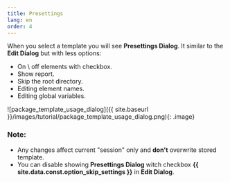 ```yaml
---
title: Presettings
lang: en
order: 4
---
```


When you select a template you will see **Presettings Dialog**. It similar to the **Edit Dialog** but with less options:

* On \ off elements with checkbox.
* Show report.
* Skip the root directory.
* Editing element names.
* Editing global variables.

![package_template_usage_dialog]({{ site.baseurl }}/images/tutorial/package_template_usage_dialog.png){: .image}

### Note:
- Any changes affect current "session" only and **don't** overwrite stored template.
- You can disable showing **Presettings Dialog** witch checkbox **{{ site.data.const.option_skip_settings }}** in **Edit Dialog**.